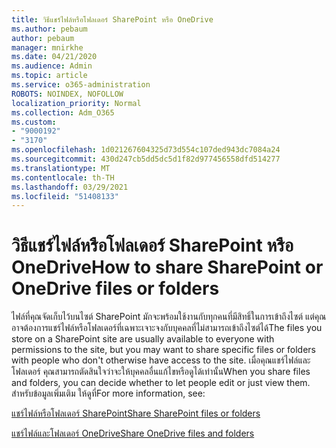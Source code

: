 ```yaml
---
title: วิธีแชร์ไฟล์หรือโฟลเดอร์ SharePoint หรือ OneDrive
ms.author: pebaum
author: pebaum
manager: mnirkhe
ms.date: 04/21/2020
ms.audience: Admin
ms.topic: article
ms.service: o365-administration
ROBOTS: NOINDEX, NOFOLLOW
localization_priority: Normal
ms.collection: Adm_O365
ms.custom:
- "9000192"
- "3170"
ms.openlocfilehash: 1d021267604325d73d554c107ded943dc7084a24
ms.sourcegitcommit: 430d247cb5dd5dc5d1f82d977456558dfd514277
ms.translationtype: MT
ms.contentlocale: th-TH
ms.lasthandoff: 03/29/2021
ms.locfileid: "51408133"
---
```

# <a name="how-to-share-sharepoint-or-onedrive-files-or-folders"></a><span data-ttu-id="5b7a8-102">วิธีแชร์ไฟล์หรือโฟลเดอร์ SharePoint หรือ OneDrive</span><span class="sxs-lookup"><span data-stu-id="5b7a8-102">How to share SharePoint or OneDrive files or folders</span></span>

<span data-ttu-id="5b7a8-103">ไฟล์ที่คุณจัดเก็บไว้บนไซต์ SharePoint มักจะพร้อมใช้งานกับทุกคนที่มีสิทธิ์ในการเข้าถึงไซต์ แต่คุณอาจต้องการแชร์ไฟล์หรือโฟลเดอร์ที่เฉพาะเจาะจงกับบุคคลที่ไม่สามารถเข้าถึงไซต์ได้</span><span class="sxs-lookup"><span data-stu-id="5b7a8-103">The files you store on a SharePoint site are usually available to everyone with permissions to the site, but you may want to share specific files or folders with people who don't otherwise have access to the site.</span></span> <span data-ttu-id="5b7a8-104">เมื่อคุณแชร์ไฟล์และโฟลเดอร์ คุณสามารถตัดสินใจว่าจะให้บุคคลอื่นแก้ไขหรือดูได้เท่านั้น</span><span class="sxs-lookup"><span data-stu-id="5b7a8-104">When you share files and folders, you can decide whether to let people edit or just view them.</span></span> <span data-ttu-id="5b7a8-105">สำหรับข้อมูลเพิ่มเติม ให้ดูที่</span><span class="sxs-lookup"><span data-stu-id="5b7a8-105">For more information, see:</span></span>

[<span data-ttu-id="5b7a8-106">แชร์ไฟล์หรือโฟลเดอร์ SharePoint</span><span class="sxs-lookup"><span data-stu-id="5b7a8-106">Share SharePoint files or folders</span></span>](https://support.office.com/article/1fe37332-0f9a-4719-970e-d2578da4941c)

[<span data-ttu-id="5b7a8-107">แชร์ไฟล์และโฟลเดอร์ OneDrive</span><span class="sxs-lookup"><span data-stu-id="5b7a8-107">Share OneDrive files and folders</span></span>](https://support.microsoft.com/office/share-onedrive-files-and-folders-9fcc2f7d-de0c-4cec-93b0-a82024800c07?ui=en-US&rs=en-US&ad=US&storagetype=stage)